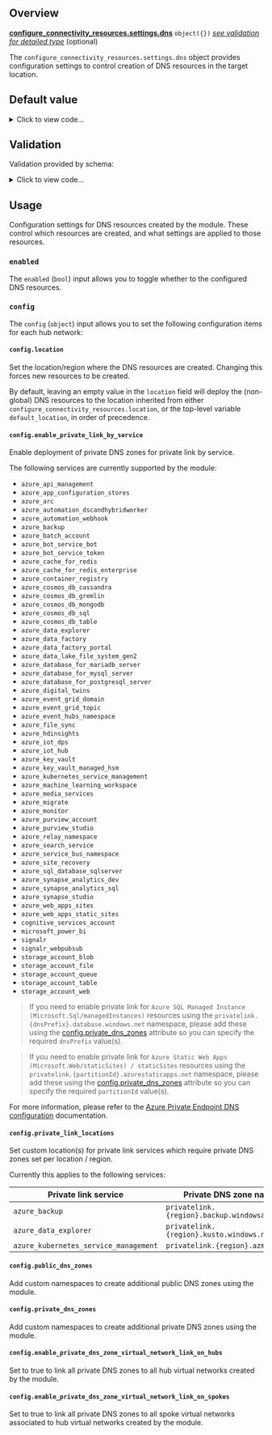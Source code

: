 <!-- markdownlint-disable first-line-h1 -->
## Overview

[**configure_connectivity_resources.settings.dns**](#overview) `object({})` [*see validation for detailed type*](#validation) (optional)

The `configure_connectivity_resources.settings.dns` object provides configuration settings to control creation of DNS resources in the target location.

## Default value

<!-- markdownlint-disable-next-line no-inline-html -->
<details><summary>Click to view code...</summary>

```hcl
{
  enabled = true
  config = {
    location = ""
    enable_private_link_by_service = {
      azure_api_management                 = true
      azure_app_configuration_stores       = true
      azure_arc                            = true
      azure_automation_dscandhybridworker  = true
      azure_automation_webhook             = true
      azure_backup                         = true
      azure_batch_account                  = true
      azure_bot_service_bot                = true
      azure_bot_service_token              = true
      azure_cache_for_redis                = true
      azure_cache_for_redis_enterprise     = true
      azure_container_registry             = true
      azure_cosmos_db_cassandra            = true
      azure_cosmos_db_gremlin              = true
      azure_cosmos_db_mongodb              = true
      azure_cosmos_db_sql                  = true
      azure_cosmos_db_table                = true
      azure_data_explorer                  = true
      azure_data_factory                   = true
      azure_data_factory_portal            = true
      azure_data_lake_file_system_gen2     = true
      azure_database_for_mariadb_server    = true
      azure_database_for_mysql_server      = true
      azure_database_for_postgresql_server = true
      azure_digital_twins                  = true
      azure_event_grid_domain              = true
      azure_event_grid_topic               = true
      azure_event_hubs_namespace           = true
      azure_file_sync                      = true
      azure_hdinsights                     = true
      azure_iot_dps                        = true
      azure_iot_hub                        = true
      azure_key_vault                      = true
      azure_key_vault_managed_hsm          = true
      azure_kubernetes_service_management  = true
      azure_machine_learning_workspace     = true
      azure_media_services                 = true
      azure_migrate                        = true
      azure_monitor                        = true
      azure_purview_account                = true
      azure_purview_studio                 = true
      azure_relay_namespace                = true
      azure_search_service                 = true
      azure_service_bus_namespace          = true
      azure_site_recovery                  = true
      azure_sql_database_sqlserver         = true
      azure_synapse_analytics_dev          = true
      azure_synapse_analytics_sql          = true
      azure_synapse_studio                 = true
      azure_web_apps_sites                 = true
      azure_web_apps_static_sites          = true
      cognitive_services_account           = true
      microsoft_power_bi                   = true
      signalr                              = true
      signalr_webpubsub                    = true
      storage_account_blob                 = true
      storage_account_file                 = true
      storage_account_queue                = true
      storage_account_table                = true
      storage_account_web                  = true
    }
    private_link_locations                                 = []
    public_dns_zones                                       = []
    private_dns_zones                                      = []
    enable_private_dns_zone_virtual_network_link_on_hubs   = true
    enable_private_dns_zone_virtual_network_link_on_spokes = true
  }
}
```

</details>

## Validation

Validation provided by schema:

<!-- markdownlint-disable-next-line no-inline-html -->
<details><summary>Click to view code...</summary>

```hcl
object({
  enabled = bool
  config = object({
    location = string
    enable_private_link_by_service = object({
      azure_api_management                 = bool
      azure_app_configuration_stores       = bool
      azure_arc                            = bool
      azure_automation_dscandhybridworker  = bool
      azure_automation_webhook             = bool
      azure_backup                         = bool
      azure_batch_account                  = bool
      azure_bot_service_bot                = bool
      azure_bot_service_token              = bool
      azure_cache_for_redis                = bool
      azure_cache_for_redis_enterprise     = bool
      azure_container_registry             = bool
      azure_cosmos_db_cassandra            = bool
      azure_cosmos_db_gremlin              = bool
      azure_cosmos_db_mongodb              = bool
      azure_cosmos_db_sql                  = bool
      azure_cosmos_db_table                = bool
      azure_data_explorer                  = bool
      azure_data_factory                   = bool
      azure_data_factory_portal            = bool
      azure_data_lake_file_system_gen2     = bool
      azure_database_for_mariadb_server    = bool
      azure_database_for_mysql_server      = bool
      azure_database_for_postgresql_server = bool
      azure_digital_twins                  = bool
      azure_event_grid_domain              = bool
      azure_event_grid_topic               = bool
      azure_event_hubs_namespace           = bool
      azure_file_sync                      = bool
      azure_hdinsights                     = bool
      azure_iot_dps                        = bool
      azure_iot_hub                        = bool
      azure_key_vault                      = bool
      azure_key_vault_managed_hsm          = bool
      azure_kubernetes_service_management  = bool
      azure_machine_learning_workspace     = bool
      azure_media_services                 = bool
      azure_migrate                        = bool
      azure_monitor                        = bool
      azure_purview_account                = bool
      azure_purview_studio                 = bool
      azure_relay_namespace                = bool
      azure_search_service                 = bool
      azure_service_bus_namespace          = bool
      azure_site_recovery                  = bool
      azure_sql_database_sqlserver         = bool
      azure_synapse_analytics_dev          = bool
      azure_synapse_analytics_sql          = bool
      azure_synapse_studio                 = bool
      azure_web_apps_sites                 = bool
      azure_web_apps_static_sites          = bool
      cognitive_services_account           = bool
      microsoft_power_bi                   = bool
      signalr                              = bool
      signalr_webpubsub                    = bool
      storage_account_blob                 = bool
      storage_account_file                 = bool
      storage_account_queue                = bool
      storage_account_table                = bool
      storage_account_web                  = bool
    })
    private_link_locations                                 = list(string)
    public_dns_zones                                       = list(string)
    private_dns_zones                                      = list(string)
    enable_private_dns_zone_virtual_network_link_on_hubs   = bool
    enable_private_dns_zone_virtual_network_link_on_spokes = bool
  })
})
```

</details>

## Usage

Configuration settings for DNS resources created by the module.
These control which resources are created, and what settings are applied to those resources.

### `enabled`

The `enabled` (`bool`) input allows you to toggle whether to the configured DNS resources.

### `config`

The `config` (`object`) input allows you to set the following configuration items for each hub network:

#### `config.location`

Set the location/region where the DNS resources are created.
Changing this forces new resources to be created.

By default, leaving an empty value in the `location` field will deploy the (non-global) DNS resources to the location inherited from either `configure_connectivity_resources.location`, or the top-level variable `default_location`, in order of precedence.

#### `config.enable_private_link_by_service`

Enable deployment of private DNS zones for private link by service.

The following services are currently supported by the module:

- `azure_api_management`
- `azure_app_configuration_stores`
- `azure_arc`
- `azure_automation_dscandhybridworker`
- `azure_automation_webhook`
- `azure_backup`
- `azure_batch_account`
- `azure_bot_service_bot`
- `azure_bot_service_token`
- `azure_cache_for_redis`
- `azure_cache_for_redis_enterprise`
- `azure_container_registry`
- `azure_cosmos_db_cassandra`
- `azure_cosmos_db_gremlin`
- `azure_cosmos_db_mongodb`
- `azure_cosmos_db_sql`
- `azure_cosmos_db_table`
- `azure_data_explorer`
- `azure_data_factory`
- `azure_data_factory_portal`
- `azure_data_lake_file_system_gen2`
- `azure_database_for_mariadb_server`
- `azure_database_for_mysql_server`
- `azure_database_for_postgresql_server`
- `azure_digital_twins`
- `azure_event_grid_domain`
- `azure_event_grid_topic`
- `azure_event_hubs_namespace`
- `azure_file_sync`
- `azure_hdinsights`
- `azure_iot_dps`
- `azure_iot_hub`
- `azure_key_vault`
- `azure_key_vault_managed_hsm`
- `azure_kubernetes_service_management`
- `azure_machine_learning_workspace`
- `azure_media_services`
- `azure_migrate`
- `azure_monitor`
- `azure_purview_account`
- `azure_purview_studio`
- `azure_relay_namespace`
- `azure_search_service`
- `azure_service_bus_namespace`
- `azure_site_recovery`
- `azure_sql_database_sqlserver`
- `azure_synapse_analytics_dev`
- `azure_synapse_analytics_sql`
- `azure_synapse_studio`
- `azure_web_apps_sites`
- `azure_web_apps_static_sites`
- `cognitive_services_account`
- `microsoft_power_bi`
- `signalr`
- `signalr_webpubsub`
- `storage_account_blob`
- `storage_account_file`
- `storage_account_queue`
- `storage_account_table`
- `storage_account_web`

> If you need to enable private link for `Azure SQL Managed Instance (Microsoft.Sql/managedInstances)` resources using the `privatelink.{dnsPrefix}.database.windows.net` namespace, please add these using the [config.private_dns_zones](#configprivate_dns_zones) attribute so you can specify the required `dnsPrefix` value(s).

<!-- markdownlint-disable-next-line no-blanks-blockquote -->
> If you need to enable private link for `Azure Static Web Apps (Microsoft.Web/staticSites) / staticSites` resources using the `privatelink.{partitionId}.azurestaticapps.net` namespace, please add these using the [config.private_dns_zones](#configprivate_dns_zones) attribute so you can specify the required `partitionId` value(s).

For more information, please refer to the [Azure Private Endpoint DNS configuration][msdocs_private_endpoint_dns] documentation.

#### `config.private_link_locations`

Set custom location(s) for private link services which require private DNS zones set per location / region.

Currently this applies to the following services:

| Private link service | Private DNS zone name |
| --- | --- |
| `azure_backup` | `privatelink.{region}.backup.windowsazure.us` |
| `azure_data_explorer` | `privatelink.{region}.kusto.windows.net` |
| `azure_kubernetes_service_management` | `privatelink.{region}.azmk8s.io` |

#### `config.public_dns_zones`

Add custom namespaces to create additional public DNS zones using the module.

#### `config.private_dns_zones`

Add custom namespaces to create additional private DNS zones using the module.

#### `config.enable_private_dns_zone_virtual_network_link_on_hubs`

Set to true to link all private DNS zones to all hub virtual networks created by the module.

#### `config.enable_private_dns_zone_virtual_network_link_on_spokes`

Set to true to link all private DNS zones to all spoke virtual networks associated to hub virtual networks created by the module.

[//]: # "************************"
[//]: # "INSERT LINK LABELS BELOW"
[//]: # "************************"

[msdocs_private_endpoint_dns]: https://learn.microsoft.com/azure/private-link/private-endpoint-dns "Azure Private Endpoint DNS configuration"
